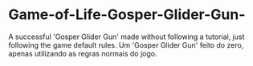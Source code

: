 # Game-of-Life-Gosper-Glider-Gun-
A successful 'Gosper Glider Gun' made without following a tutorial, just following the game default rules. Um 'Gosper Glider Gun' feito do zero, apenas utilizando as regras normais do jogo.
